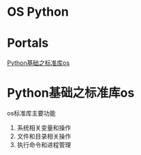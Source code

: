 # OS Python

# Portals
[Python基础之标准库os](https://www.bilibili.com/video/BV11A411e7oG/)

# Python基础之标准库os
os标准库主要功能
1. 系统相关变量和操作
2. 文件和目录相关操作
3. 执行命令和进程管理